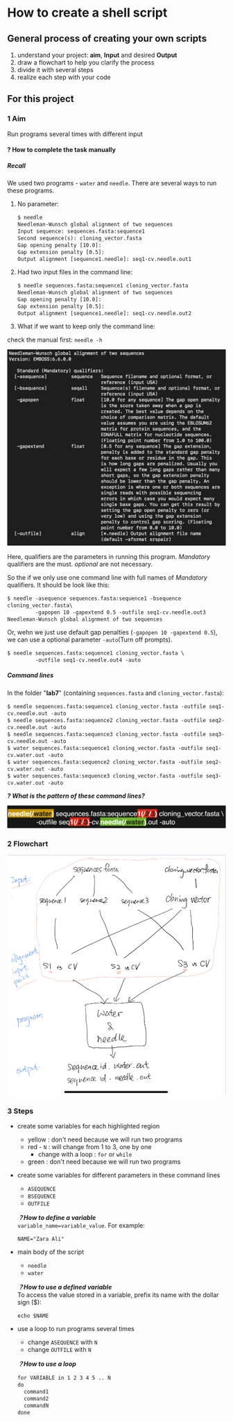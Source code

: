 # How to create a shell script

## General process of creating your own scripts

1. understand your project: **aim**, **Input** and desired **Output**
2. draw a flowchart to help you clarify the process
3. divide it with several steps
4. realize each step with your code


## For this project
### 1 Aim
Run programs several times with different input

#### ? How to complete the task manually
##### Recall

We used two programs - `water` and `needle`. There are several ways to run these programs.

1. No parameter:

    ```
    $ needle
    Needleman-Wunsch global alignment of two sequences
    Input sequence: sequences.fasta:sequence1
    Second sequence(s): cloning_vector.fasta     
    Gap opening penalty [10.0]:
    Gap extension penalty [0.5]:
    Output alignment [sequence1.needle]: seq1-cv.needle.out1
    ```

2. Had two input files in the command line:

    ```
    $ needle sequences.fasta:sequence1 cloning_vector.fasta
    Needleman-Wunsch global alignment of two sequences
    Gap opening penalty [10.0]:
    Gap extension penalty [0.5]:
    Output alignment [sequence1.needle]: seq1-cv.needle.out2
    ```

3. What if we want to keep only the command line:

  check the manual first: `needle -h`

![needle](needle_h.png)

Here, qualifiers are the parameters in running this program.
*Mandatory* qualifiers are the must. *optional* are not necessary.

So the if we only use one command line with full names of *Mandatory* qualifiers. It should be look like this:

```
$ needle -asequence sequences.fasta:sequence1 -bsequence cloning_vector.fasta\
         -gapopen 10 -gapextend 0.5 -outfile seq1-cv.needle.out3
Needleman-Wunsch global alignment of two sequences
```

Or, wehn we just use default gap penalties (`-gapopen 10 -gapextend 0.5`), we can use a optional parameter `-auto`(Turn off prompts).

```
$ needle sequences.fasta:sequence1 cloning_vector.fasta \
         -outfile seq1-cv.needle.out4 -auto
```

##### Command lines

In the folder "**lab7**" (containing `sequences.fasta` and `cloning_vector.fasta`):

```
$ needle sequences.fasta:sequence1 cloning_vector.fasta -outfile seq1-cv.needle.out -auto
$ needle sequences.fasta:sequence2 cloning_vector.fasta -outfile seq2-cv.needle.out -auto
$ needle sequences.fasta:sequence3 cloning_vector.fasta -outfile seq3-cv.needle.out -auto
$ water sequences.fasta:sequence1 cloning_vector.fasta -outfile seq1-cv.water.out -auto
$ water sequences.fasta:sequence2 cloning_vector.fasta -outfile seq2-cv.water.out -auto
$ water sequences.fasta:sequence3 cloning_vector.fasta -outfile seq3-cv.water.out -auto
```

***? What is the pattern of these command lines?***

![cmd-pattern](pattern.png)

### 2 Flowchart
![process](process_dr.png)

### 3 Steps

+ create some variables for each highlighted region
  - yellow : don't need because we will run two programs
  - red - `N` : will change from 1 to 3, one by one
    - change with a loop : `for` or `while`
  - green : don't need because we will run two programs

+ create some variables for different parameters in these command lines
  - `ASEQUENCE`
  - `BSEQUENCE`
  - `OUTFILE`

  ***？How to define a variable***  
  `variable_name=variable_value`. For example:
  ```
  NAME="Zara Ali"
  ```  

+ main body of the script
  - `needle`
  - `water`

  ***？How to use a defined variable***  
  To access the value stored in a variable, prefix its name with the dollar sign ($):
  ```
  echo $NAME
  ```

+ use a loop to run programs several times
  - change `ASEQUENCE` with `N`
  - change `OUTFILE` with `N`

  ***？How to use a loop***  
  ```
  for VARIABLE in 1 2 3 4 5 .. N
  do
    command1
    command2
    commandN
  done
  ```
